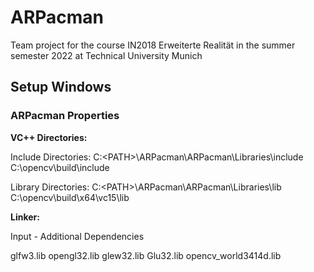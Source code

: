 # ARPacman
Team project for the course IN2018 Erweiterte Realität in the summer semester 2022 at Technical University Munich

## Setup Windows

### ARPacman Properties

**VC++ Directories:**

Include Directories:
C:\<PATH>\ARPacman\ARPacman\Libraries\include
C:\opencv\build\include

Library Directories:
C:\<PATH>\ARPacman\ARPacman\Libraries\lib
C:\opencv\build\x64\vc15\lib

**Linker:**

Input - Additional Dependencies

glfw3.lib
opengl32.lib
glew32.lib
Glu32.lib
opencv_world3414d.lib
